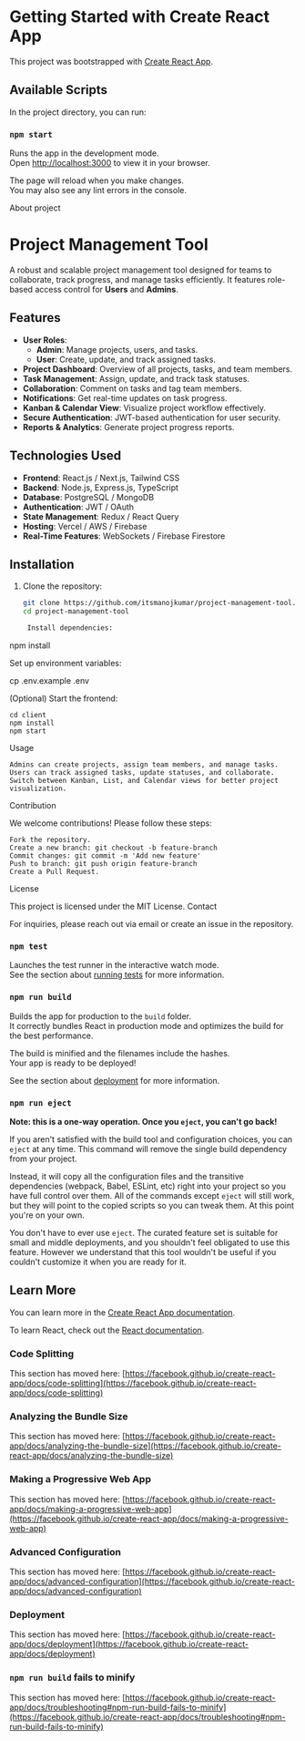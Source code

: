 # Getting Started with Create React App

This project was bootstrapped with [Create React App](https://github.com/facebook/create-react-app).

## Available Scripts

In the project directory, you can run:

### `npm start`

Runs the app in the development mode.\
Open [http://localhost:3000](http://localhost:3000) to view it in your browser.

The page will reload when you make changes.\
You may also see any lint errors in the console.

About project

# Project Management Tool

A robust and scalable project management tool designed for teams to collaborate, track progress, and manage tasks efficiently. It features role-based access control for **Users** and **Admins**.

## Features
- **User Roles**: 
  - **Admin**: Manage projects, users, and tasks.
  - **User**: Create, update, and track assigned tasks.
- **Project Dashboard**: Overview of all projects, tasks, and team members.
- **Task Management**: Assign, update, and track task statuses.
- **Collaboration**: Comment on tasks and tag team members.
- **Notifications**: Get real-time updates on task progress.
- **Kanban & Calendar View**: Visualize project workflow effectively.
- **Secure Authentication**: JWT-based authentication for user security.
- **Reports & Analytics**: Generate project progress reports.

## Technologies Used
- **Frontend**: React.js / Next.js, Tailwind CSS
- **Backend**: Node.js, Express.js, TypeScript
- **Database**: PostgreSQL / MongoDB
- **Authentication**: JWT / OAuth
- **State Management**: Redux / React Query
- **Hosting**: Vercel / AWS / Firebase
- **Real-Time Features**: WebSockets / Firebase Firestore

## Installation

1. Clone the repository:
   ```sh
   git clone https://github.com/itsmanojkumar/project-management-tool.git
   cd project-management-tool

    Install dependencies:

npm install

Set up environment variables:

cp .env.example .env

(Optional) Start the frontend:

    cd client
    npm install
    npm start

Usage

    Admins can create projects, assign team members, and manage tasks.
    Users can track assigned tasks, update statuses, and collaborate.
    Switch between Kanban, List, and Calendar views for better project visualization.

Contribution

We welcome contributions! Please follow these steps:

    Fork the repository.
    Create a new branch: git checkout -b feature-branch
    Commit changes: git commit -m 'Add new feature'
    Push to branch: git push origin feature-branch
    Create a Pull Request.

License

This project is licensed under the MIT License.
Contact

For inquiries, please reach out via email or create an issue in the repository.

### `npm test`

Launches the test runner in the interactive watch mode.\
See the section about [running tests](https://facebook.github.io/create-react-app/docs/running-tests) for more information.

### `npm run build`

Builds the app for production to the `build` folder.\
It correctly bundles React in production mode and optimizes the build for the best performance.

The build is minified and the filenames include the hashes.\
Your app is ready to be deployed!

See the section about [deployment](https://facebook.github.io/create-react-app/docs/deployment) for more information.

### `npm run eject`

**Note: this is a one-way operation. Once you `eject`, you can't go back!**

If you aren't satisfied with the build tool and configuration choices, you can `eject` at any time. This command will remove the single build dependency from your project.

Instead, it will copy all the configuration files and the transitive dependencies (webpack, Babel, ESLint, etc) right into your project so you have full control over them. All of the commands except `eject` will still work, but they will point to the copied scripts so you can tweak them. At this point you're on your own.

You don't have to ever use `eject`. The curated feature set is suitable for small and middle deployments, and you shouldn't feel obligated to use this feature. However we understand that this tool wouldn't be useful if you couldn't customize it when you are ready for it.

## Learn More

You can learn more in the [Create React App documentation](https://facebook.github.io/create-react-app/docs/getting-started).

To learn React, check out the [React documentation](https://reactjs.org/).

### Code Splitting

This section has moved here: [https://facebook.github.io/create-react-app/docs/code-splitting](https://facebook.github.io/create-react-app/docs/code-splitting)

### Analyzing the Bundle Size

This section has moved here: [https://facebook.github.io/create-react-app/docs/analyzing-the-bundle-size](https://facebook.github.io/create-react-app/docs/analyzing-the-bundle-size)

### Making a Progressive Web App

This section has moved here: [https://facebook.github.io/create-react-app/docs/making-a-progressive-web-app](https://facebook.github.io/create-react-app/docs/making-a-progressive-web-app)

### Advanced Configuration

This section has moved here: [https://facebook.github.io/create-react-app/docs/advanced-configuration](https://facebook.github.io/create-react-app/docs/advanced-configuration)

### Deployment

This section has moved here: [https://facebook.github.io/create-react-app/docs/deployment](https://facebook.github.io/create-react-app/docs/deployment)

### `npm run build` fails to minify

This section has moved here: [https://facebook.github.io/create-react-app/docs/troubleshooting#npm-run-build-fails-to-minify](https://facebook.github.io/create-react-app/docs/troubleshooting#npm-run-build-fails-to-minify)
